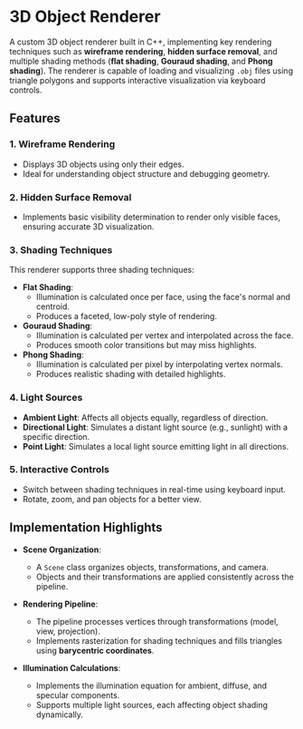 # 3D Object Renderer

A custom 3D object renderer built in C++, implementing key rendering techniques such as **wireframe rendering**, **hidden surface removal**, and multiple shading methods (**flat shading**, **Gouraud shading**, and **Phong shading**). The renderer is capable of loading and visualizing `.obj` files using triangle polygons and supports interactive visualization via keyboard controls.

## Features

### 1. **Wireframe Rendering**
- Displays 3D objects using only their edges.
- Ideal for understanding object structure and debugging geometry.

### 2. **Hidden Surface Removal**
- Implements basic visibility determination to render only visible faces, ensuring accurate 3D visualization.

### 3. **Shading Techniques**
This renderer supports three shading techniques:
- **Flat Shading**:
  - Illumination is calculated once per face, using the face's normal and centroid.
  - Produces a faceted, low-poly style of rendering.
- **Gouraud Shading**:
  - Illumination is calculated per vertex and interpolated across the face.
  - Produces smooth color transitions but may miss highlights.
- **Phong Shading**:
  - Illumination is calculated per pixel by interpolating vertex normals.
  - Produces realistic shading with detailed highlights.

### 4. **Light Sources**
- **Ambient Light**: Affects all objects equally, regardless of direction.
- **Directional Light**: Simulates a distant light source (e.g., sunlight) with a specific direction.
- **Point Light**: Simulates a local light source emitting light in all directions.

### 5. **Interactive Controls**
- Switch between shading techniques in real-time using keyboard input.
- Rotate, zoom, and pan objects for a better view.

## Implementation Highlights

- **Scene Organization**:
  - A `Scene` class organizes objects, transformations, and camera.
  - Objects and their transformations are applied consistently across the pipeline.
  
- **Rendering Pipeline**:
  - The pipeline processes vertices through transformations (model, view, projection).
  - Implements rasterization for shading techniques and fills triangles using **barycentric coordinates**.
  
- **Illumination Calculations**:
  - Implements the illumination equation for ambient, diffuse, and specular components.
  - Supports multiple light sources, each affecting object shading dynamically.
